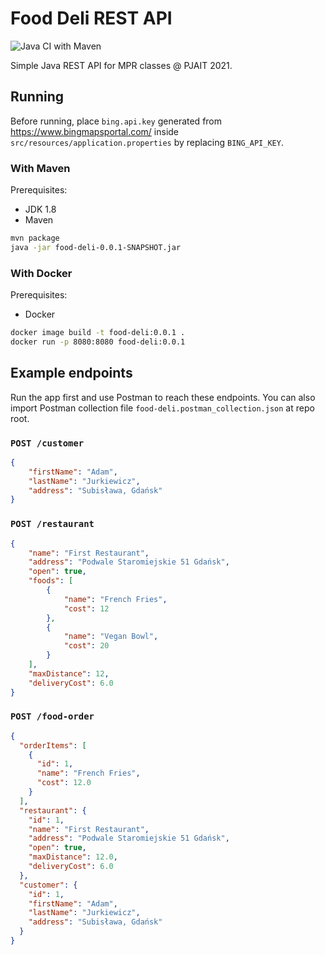 # Food Deli REST API

![Java CI with Maven](https://github.com/adjurk/MPR-20498/workflows/Java%20CI%20with%20Maven/badge.svg)

Simple Java REST API for MPR classes @ PJAIT 2021.

## Running

Before running, place `bing.api.key` generated from https://www.bingmapsportal.com/ inside `src/resources/application.properties` by replacing `BING_API_KEY`.

### With Maven

Prerequisites:

- JDK 1.8
- Maven

```bash
mvn package
java -jar food-deli-0.0.1-SNAPSHOT.jar
```

### With Docker

Prerequisites:

- Docker

```bash
docker image build -t food-deli:0.0.1 .
docker run -p 8080:8080 food-deli:0.0.1
```

## Example endpoints

Run the app first and use Postman to reach these endpoints. You can also import Postman collection file `food-deli.postman_collection.json` at repo root.

### `POST /customer`

```json
{
    "firstName": "Adam",
    "lastName": "Jurkiewicz",
    "address": "Subisława, Gdańsk"
}
```

### `POST /restaurant`

```json
{
    "name": "First Restaurant",
    "address": "Podwale Staromiejskie 51 Gdańsk",
    "open": true,
    "foods": [
        {
            "name": "French Fries",
            "cost": 12
        },
        {
            "name": "Vegan Bowl",
            "cost": 20
        }
    ],
    "maxDistance": 12,
    "deliveryCost": 6.0
}
```

### `POST /food-order`

```json
{
  "orderItems": [
    {
      "id": 1,
      "name": "French Fries",
      "cost": 12.0
    }
  ],
  "restaurant": {
    "id": 1,
    "name": "First Restaurant",
    "address": "Podwale Staromiejskie 51 Gdańsk",
    "open": true,
    "maxDistance": 12.0,
    "deliveryCost": 6.0
  },
  "customer": {
    "id": 1,
    "firstName": "Adam",
    "lastName": "Jurkiewicz",
    "address": "Subisława, Gdańsk"
  }
}
```
